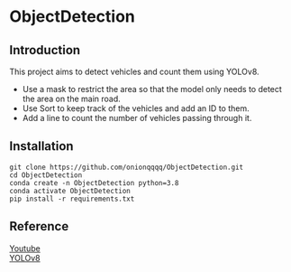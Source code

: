 # ObjectDetection

## Introduction
This project aims to detect vehicles and count them using YOLOv8.

* Use a mask to restrict the area so that the model only needs to detect the area on the main road.
* Use Sort to keep track of the vehicles and add an ID to them.
* Add a line to count the number of vehicles passing through it.

## Installation

    git clone https://github.com/onionqqqq/ObjectDetection.git
    cd ObjectDetection
    conda create -n ObjectDetection python=3.8
    conda activate ObjectDetection
    pip install -r requirements.txt

## Reference
[Youtube](https://www.youtube.com/watch?v=WgPbbWmnXJ8)    
[YOLOv8](https://github.com/ultralytics/ultralytics)
